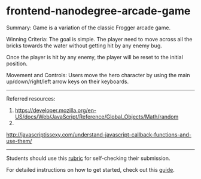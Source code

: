frontend-nanodegree-arcade-game
===============================

Summary: Game is a variation of the classic Frogger arcade game.

Winning Criteria: The goal is simple. The player need to move across all the bricks towards the water without getting hit by any enemy bug.

Once the player is hit by any enemy, the player will be reset to the initial position.

Movement and Controls: Users move the hero character by using the main up/down/right/left arrow keys on their keyboards.

***
Referred resources:
1. https://developer.mozilla.org/en-US/docs/Web/JavaScript/Reference/Global_Objects/Math/random
2.
http://javascriptissexy.com/understand-javascript-callback-functions-and-use-them/

***

Students should use this [rubric](https://www.udacity.com/course/viewer/#!/c-nd001/l-2696458597/m-2687128535) for self-checking their submission.

For detailed instructions on how to get started, check out this [guide](https://docs.google.com/document/d/1v01aScPjSWCCWQLIpFqvg3-vXLH2e8_SZQKC8jNO0Dc/pub?embedded=true).
